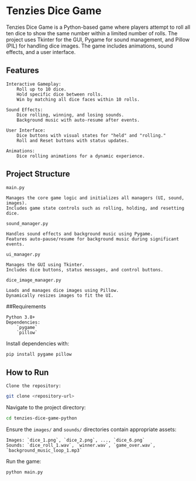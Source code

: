 # Tenzies Dice Game

Tenzies Dice Game is a Python-based game where players attempt to roll all ten dice to show the same number within a limited number of rolls. The project uses Tkinter for the GUI, Pygame for sound management, and Pillow (PIL) for handling dice images. The game includes animations, sound effects, and a user interface.

## Features

    Interactive Gameplay:
        Roll up to 10 dice.
        Hold specific dice between rolls.
        Win by matching all dice faces within 10 rolls.

    Sound Effects:
        Dice rolling, winning, and losing sounds.
        Background music with auto-resume after events.

    User Interface:
        Dice buttons with visual states for "held" and "rolling."
        Roll and Reset buttons with status updates.

    Animations:
        Dice rolling animations for a dynamic experience.

## Project Structure

`main.py`

    Manages the core game logic and initializes all managers (UI, sound, images).
    Includes game state controls such as rolling, holding, and resetting dice.

`sound_manager.py`

    Handles sound effects and background music using Pygame.
    Features auto-pause/resume for background music during significant events.

`ui_manager.py`

    Manages the GUI using Tkinter.
    Includes dice buttons, status messages, and control buttons.

`dice_image_manager.py`

    Loads and manages dice images using Pillow.
    Dynamically resizes images to fit the UI.

##Requirements

    Python 3.8+
    Dependencies:
        `pygame`
        `pillow`

Install dependencies with:

```bash
pip install pygame pillow
```

## How to Run

    Clone the repository:

```bash
git clone <repository-url>
```

Navigate to the project directory:

```bash
cd tenzies-dice-game-python
```

Ensure the `images/` and `sounds/` directories contain appropriate assets:

    Images: `dice_1.png`, `dice_2.png`, ..., `dice_6.png`
    Sounds: `dice_roll_1.wav`, `winner.wav`, `game_over.wav`, `background_music_loop_1.mp3`

Run the game:

```bash
python main.py
```
